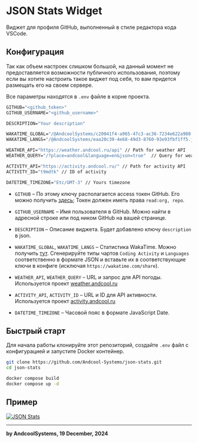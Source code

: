 # JSON Stats Widget
Виджет для профиля GitHub, выполненный в стиле редактора кода VSCode.

## Конфигурация
Так как объем настроек слишком большой, на данный момент не предоставляется возможности публичного использования, поэтому если вы хотите настроить такое виджет под себя, то вам придется размещать его на своем сервере.    

Все параметры находятся в `.env` файле в корне проекта.

```DockerFile
GITHUB="<github_token>"
GITHUB_USERNAME="<github_username>"

DESCRIPTION="Your description"

WAKATIME_GLOBAL="/@AndcoolSystems/c20041f4-a965-47c3-ac36-7234e622a980.json" // WakaTime Global stats
WAKATIME_LANGS="/@AndcoolSystems/eaa20c39-4e68-49d3-8760-93e93fbf1ff5.json" // WakaTime Langs stats

WEATHER_API="https://weather.andcool.ru/api" // Path for weather API
WEATHER_QUERY="/?place=andcool&language=en&json=true"  // Query for weather API

ACTIVITY_API="https://activity.andcool.ru/" // Path for activity API
ACTIVITY_ID="t9mdtk" // ID of activity

DATETIME_TIMEZONE="Etc/GMT-3" // Yours timezone
```

- `GITHUB` – По этому ключу располагается access токен GitHub. Его можно получить [здесь](https://github.com/settings/tokens); Токен должен иметь права `read:org, repo`.  
- `GITHUB_USERNAME` – Имя пользователя в GitHub. Можно найти в адресной строке или под ником GitHub на вашей странице.  
- `DESCRIPTION` – Описание виджета. Будет добавлено ключу `description` в json.  
- `WAKATIME_GLOBAL`, `WAKATIME_LANGS` – Статистика WakaTime. Можно получить [тут](https://wakatime.com/share/embed). Сгенерируйте типы чартов `Coding Activity` и `Languages` соответственно в формате JSON и вставьте их в соответствующие ключи в конфиге (исключая `https://wakatime.com/share`).

- `WEATHER_API`, `WEATHER_QUERY` – URL и запрос для API погоды. Используется проект [weather.andcool.ru](https://weather.andcool.ru)  
- `ACTIVITY_API`, `ACTIVITY_ID` – URL и ID для API активности. Используется проект [activity.andcool.ru](https://github.com/Andcool-Systems/Andcool-Activity)

- `DATETIME_TIMEZONE` – Часовой пояс в формате JavaScript Date.

## Быстрый старт
Для начала работы клонируйте этот репозиторий, создайте `.env` файл с конфигурацией и запустите Docker контейнер.
```bash
git clone https://github.com/Andcool-Systems/json-stats.git
cd json-stats

docker compose build
docker compose up -d
```

## Пример
<a href="https://github.com/Andcool-Systems/json-stats">
<img src="https://json-stats.andcool.ru" alt="JSON Stats" />
</a>

---
**by AndcoolSystems, 19 December, 2024**
